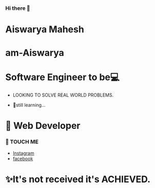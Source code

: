 ### Hi there 👋

#      Aiswarya Mahesh       
#      am-Aiswarya       

#  Software Engineer to be💻

- LOOKING TO SOLVE REAL WORLD PROBLEMS.

- 🧑‍still learning...

# 🌈 Web Developer

  
### 📳 TOUCH ME
* [Instagram](https://www.instagram.com/_aiswarya_mahesh_/)
* [facebook](https://www.facebook.com/aiswarya.mahesh.73)



# ✨It's not received it's ACHIEVED.
